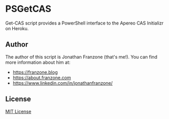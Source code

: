 # PSGetCAS
Get-CAS script provides a PowerShell interface to the Apereo CAS Initializr on Heroku.

## Author
The author of this script is Jonathan Franzone (that's me!). You can find more information about him at:
* https://franzone.blog
* https://about.franzone.com
* https://www.linkedin.com/in/jonathanfranzone/

## License
[MIT License](LICENSE)

